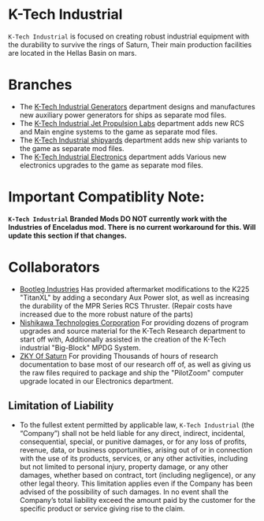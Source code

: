 # K-Tech Industrial
`K-Tech Industrial` is focused on creating robust industrial equipment with the durability to survive the rings of Saturn, Their main production facilities are located in the Hellas Basin on mars.

# Branches
- The [K-Tech Industrial Generators](https://github.com/Kadaire/K-Tech-Industrial-of-Mars/tree/Main/K-Tech%20Industrial%20Generator%20Department) department designs and manufactures new auxiliary power generators for ships as separate mod files.
- The [K-Tech Industrial Jet Propulsion Labs](https://github.com/Kadaire/K-Tech-Industrial-of-Mars/tree/Main/K-Tech%20Industrial%20Jet%20Propulsion%20Labs) department adds new RCS and Main engine systems to the game as separate mod files. 
- The [K-Tech Industrial shipyards](https://github.com/Kadaire/K-Tech-Industrial-of-Mars/tree/Main/K-Tech%20Industrial%20Shipyards) department adds new ship variants to the game as separate mod files. 
- The [K-Tech Industrial Electronics](https://github.com/Kadaire/K-Tech-Industrial-of-Mars/tree/Main/K-Tech%20Industrial%20Electronics) department adds Various new electronics upgrades to the game as separate mod files. 

# Important Compatiblity Note:
**`K-Tech Industrial` Branded Mods DO NOT currently work with the Industries of Enceladus mod. There is no current workaround for this. Will update this section if that changes.**

# Collaborators
- [Bootleg Industries](https://github.com/digitalbarrito/BootlegIndustries) Has provided aftermarket modifications to the K225 "TitanXL" by adding a secondary Aux Power slot, as well as increasing the durability of the MPR Series RCS Thruster. (Repair costs have increased due to the more robust nature of the parts)
- [Nishikawa Technologies Corporation](https://github.com/Nishikawa-Technologies-Corporation/NTCED-Delta-V-Mod) For providing dozens of program upgrades and source material for the K-Tech Research department to start off with, Additionally assisted in the creation of the K-Tech industrial "Big-Block" MPDG System.
- [ZKY Of Saturn](https://github.com/ZakrinYoran/ZKYs-of-Saturn/tree/main?tab=readme-ov-file) For providing Thousands of hours of research documentation to base most of our research off of, as well as giving us the raw files required to package and ship the "PilotZoom" computer upgrade located in our Electronics department.

## Limitation of Liability

- To the fullest extent permitted by applicable law, `K-Tech Industrial` (the “Company”) shall not be held liable for any direct, indirect, incidental, consequential, special, or punitive damages, or for any loss of profits, revenue, data, or business opportunities, arising out of or in connection with the use of its products, services, or any other activities, including but not limited to personal injury, property damage, or any other damages, whether based on contract, tort (including negligence), or any other legal theory. This limitation applies even if the Company has been advised of the possibility of such damages. In no event shall the Company’s total liability exceed the amount paid by the customer for the specific product or service giving rise to the claim.
